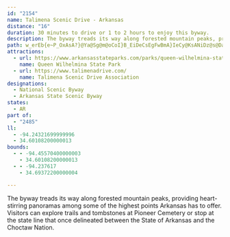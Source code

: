 ```yaml
---
id: "2154"
name: Talimena Scenic Drive - Arkansas
distance: "16"
duration: 30 minutes to drive or 1 to 2 hours to enjoy this byway.
description: The byway treads its way along forested mountain peaks, providing heart-stirring panoramas among some of the highest points Arkansas has to offer. Visitors can explore trails and tombstones at Pioneer Cemetery or stop at the state line that once delineated between the State of Arkansas and the Choctaw Nation.
path: w_erEb{e~P_OxAsA?}@Ya@Sg@m@oCoI}B_EiDeCsEgFwBmA}IeCy@KsANiDz@s@DaD_@eADeAl@uEdFgBzA{C`B{BbAoCx@gMzCge@tK_Aj@[\m@|AgAbEg@z@cClAoAdAiCd@}@@e@Gs@g@o@eAo@k@Y?_@JYZExBFlBLv@h@xBDXGj@QXoAdAo@RsAFOJs@~AyAr@y@zAeAp@_ElFkGzCaG|F}BrAq@n@c@jAY`D_@jBy@`CwC~FgFlJyDlDgCfGuAfByBfD[d@kC~A_AdAgA`CiAtEu@|ByA~CwCbEmD~CiFdDyC~AmGxAaC\yEVi@Mo@k@o@Mc@Di@f@KXc@~CgAfCEvAR~@h@fAhAxAbF`Fd@t@Xv@V`BN~IIxCYhBu@pC}BlGiCrIsBfDcDtGqJhOy@~@qAp@aAPwFQ}APo@R{MbJcDjCaBnCcH~OeNxVo@vAi@bDEjA@xA\zCD~@SbCk@zA{DdGq@tBuFzVaEjZMrB@fBr@lHBdCO`C_@lBi@dBcAlBiBlBmCxByAlCy@lD_@xIy@bFyAbEcBbDUx@s@xCK~@sAdFcAzEu@xEi@zBs@jBsDfF}AlC_AjCu@zEc@~IkAdKaFt[m@`FuAfNe@nDqAzEkNz\cEpPWjCWbGShAo@`AwBjFy@zDI~EFfGTrEEfIHfAMhJl@zEDr@YjD?dAB^nArF?rCEz@_@bBsBzE]lAUjB?l@TzB|A~Fh@fD|@zILjCBrCYnBq@|BgAhBgC|CkAfBSd@c@lBItA@nATtArAvFN`B?fD}DnWm@tBcC`G[pBCrAXfEBxBIpSi@|Em@tDAx@HdDp@hHBfEcCt_@o@nEkD`R[fC_A`MOvEUlQMrCu@`JUxFChFn@hXElHmBx]u@rRSh_@k@~G}AlKU~BOrDFfIXrE
attractions:
  - url: https://www.arkansasstateparks.com/parks/queen-wilhelmina-state-park
    name: Queen Wilhelmina State Park
  - url: https://www.talimenadrive.com/
    name: Talimena Scenic Drive Association
designations:
  - National Scenic Byway
  - Arkansas State Scenic Byway
states:
  - AR
part of:
  - "2485"
ll:
  - -94.24321699999996
  - 34.60108200000013
bounds:
  - - -94.45570400000003
    - 34.60108200000013
  - - -94.237617
    - 34.69372200000004

---
```


The byway treads its way along forested mountain peaks, providing heart-stirring panoramas among some of the highest points Arkansas has to offer. Visitors can explore trails and tombstones at Pioneer Cemetery or stop at the state line that once delineated between the State of Arkansas and the Choctaw Nation.
